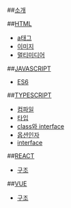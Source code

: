 ##[소개](README.md)


##[HTML]()
* [a태그](list/html/aTag.md)
* [이미지](list/html/image.md)
* [멀티미디어](list/html/multimedia.md)


##[JAVASCRIPT]()
* [ES6](list/javascript/es6.md)


##[TYPESCRIPT]()
* [컴파일](list/typescript/compile.md)
* [타입](list/typescript/types.md)
* [class와 interface](list/typescript/classandinterface.md)
* [옵션인자](list/typescript/optionpara.md)
* [interface](list/typescript/interface.md)


##[REACT]()
* [구조](list/react/structure.md)


##[VUE]()
* [구조](list/vue/structure.md)

